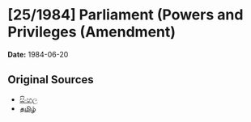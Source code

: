 # [25/1984] Parliament (Powers and Privileges (Amendment)

**Date:** 1984-06-20

## Original Sources

- [සිංහල](https://documents.gov.lk/view/acts/1984/6/25-1984_S.pdf)
- [தமிழ்](https://documents.gov.lk/view/acts/1984/6/25-1984_T.pdf)
